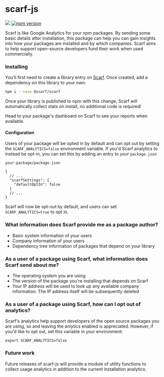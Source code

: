 # scarf-js

![](https://github.com/scarf-sh/scarf-js/workflows/.github/workflows/main.yml/badge.svg)
[![npm version](https://badge.fury.io/js/%40scarf%2Fscarf.svg)](https://badge.fury.io/js/%40scarf%2Fscarf)

Scarf is like Google Analytics for your npm packages. By sending some basic
details after installation, this package can help you can gain insights into how
your packages are installed and by which companies. Scarf aims to help support
open-source developers fund their work when used commercially.

### Installing

You'll first need to create a library entry on [Scarf](https://scarf.sh). Once
created, add a dependency on this library to your own:

```bash
npm i --save @scarf/scarf
```

Once your library is published to npm with this change, Scarf will automatically
collect stats on install, no additional code is required!

Head to your package's dashboard on Scarf to see your reports when available.

#### Configuration

Users of your package will be opted in by default and can opt out by setting the
`SCARF_ANALYTICS=false` environment variable. If you'd Scarf analytics to
instead be opt-in, you can set this by adding an entry to your `package.json`


```json5
your-package/package.json

{
  // ...
  "scarfSettings": {
    "defaultOptIn": false
  }
  // ...
}
```

Scarf will now be opt-out by default, and users can set `SCARF_ANALYTICS=true`
to opt in.

### What information does Scarf provide me as a package author?

- Basic system information of your users
- Company information of your users
- Dependency tree information of packages that depend on your library

### As a user of a package using Scarf, what information does Scarf send about me?

- The operating system you are using
- The version of the package you're installing that depends on Scarf
- Your IP address will be used to look up any available company information. The
  IP address itself will be subsequently deleted
  
### As a user of a package using Scarf, how can I opt out of analytics?

Scarf's analytics help support developers of the open source packages you are using, so 
and leaving the anlytics enabled is appreciated. However, if you'd like to opt out,
set this variable in your environment:

```shell
export SCARF_ANALYTICS=false
```

### Future work

Future releases of scarf-js will provide a module of utility functions to
collect usage analytics in addition to the current installation analytics.
